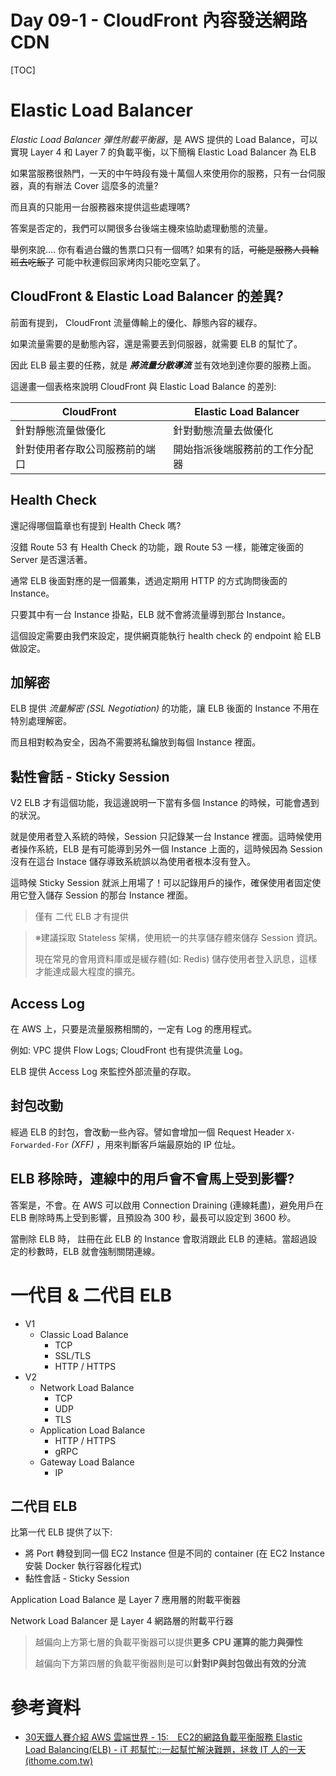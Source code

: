 # Day 09-1 - CloudFront 內容發送網路 CDN


[TOC]

# Elastic Load Balancer

*Elastic Load Balancer 彈性附載平衡器*，是 AWS 提供的 Load Balance，可以實現 Layer 4 和 Layer 7 的負載平衡，以下簡稱 Elastic Load Balancer 為 ELB



如果當服務很熱門，一天的中午時段有幾十萬個人來使用你的服務，只有一台伺服器，真的有辦法 Cover 這麼多的流量? 

而且真的只能用一台服務器來提供這些處理嗎?

答案是否定的，我們可以開很多台後端主機來協助處理動態的流量。



舉例來說.... 你有看過台鐵的售票口只有一個嗎?  如果有的話，~~可能是服務人員輪班去吃飯了~~ 可能中秋連假回家烤肉只能吃空氣了。



## CloudFront & Elastic Load Balancer 的差異?

前面有提到， CloudFront 流量傳輸上的優化、靜態內容的緩存。

如果流量需要的是動態內容，還是需要丟到伺服器，就需要 ELB 的幫忙了。

因此 ELB 最主要的任務，就是 ***將流量分散導流*** 並有效地到達你要的服務上面。



這邊畫一個表格來說明 CloudFront 與 Elastic Load Balance 的差別:

| CloudFront                     | Elastic Load Balancer          |
| ------------------------------ | ------------------------------ |
| 針對靜態流量做優化             | 針對動態流量去做優化           |
| 針對使用者存取公司服務前的端口 | 開始指派後端服務前的工作分配器 |





## Health Check

還記得哪個篇章也有提到 Health Check 嗎?

沒錯 Route 53 有 Health Check 的功能，跟 Route 53 一樣，能確定後面的 Server 是否還活著。

通常 ELB 後面對應的是一個叢集，透過定期用 HTTP 的方式詢問後面的 Instance。

只要其中有一台 Instance 掛點，ELB 就不會將流量導到那台 Instance。



這個設定需要由我們來設定，提供網頁能執行 health check 的 endpoint 給 ELB 做設定。



## 加解密

ELB 提供 *流量解密 (SSL Negotiation)* 的功能，讓 ELB 後面的 Instance 不用在特別處理解密。

而且相對較為安全，因為不需要將私鑰放到每個 Instance 裡面。



## 黏性會話 - Sticky Session

V2 ELB 才有這個功能，我這邊說明一下當有多個 Instance 的時候，可能會遇到的狀況。

就是使用者登入系統的時候，Session 只記錄某一台 Instance 裡面。這時候使用者操作系統，ELB 是有可能導到另外一個 Instance 上面的，這時候因為 Session 沒有在這台 Instace 儲存導致系統誤以為使用者根本沒有登入。

這時候 Sticky Session 就派上用場了！可以記錄用戶的操作，確保使用者固定使用它登入儲存 Session 的那台 Instance 裡面。



> 僅有 二代 ELB 才有提供

> ※建議採取 Stateless 架構，使用統一的共享儲存體來儲存 Session 資訊。
>
> 現在常見的會用資料庫或是緩存體(如: Redis) 儲存使用者登入訊息，這樣才能達成最大程度的擴充。



## Access Log

在 AWS 上，只要是流量服務相關的，一定有 Log 的應用程式。

例如: VPC 提供 Flow Logs; CloudFront 也有提供流量 Log。

ELB 提供 Access Log 來監控外部流量的存取。



## 封包改動
經過 ELB 的封包，會改動一些內容。譬如會增加一個 Request Header  `X-Forwarded-For` *(XFF)* ，用來判斷客戶端最原始的 IP 位址。




## ELB 移除時，連線中的用戶會不會馬上受到影響?
答案是，不會。在 AWS 可以啟用 Connection Draining (連線耗盡)，避免用戶在 ELB 刪除時馬上受到影響，且預設為 300 秒，最長可以設定到 3600 秒。

當刪除 ELB 時， 註冊在此 ELB 的 Instance 會取消跟此 ELB 的連結。當超過設定的秒數時，ELB 就會強制關閉連線。



# 一代目 & 二代目 ELB

- V1
  - Classic Load Balance
    - TCP
    - SSL/TLS
    - HTTP / HTTPS
- V2
  - Network Load Balance
    - TCP 
    - UDP
    - TLS
  - Application Load Balance
    - HTTP / HTTPS
    - gRPC
  - Gateway Load Balance
    - IP



## 二代目 ELB

比第一代 ELB 提供了以下:

- 將 Port 轉發到同一個 EC2 Instance 但是不同的 container (在 EC2 Instance 安裝 Docker 執行容器化程式)
- 黏性會話 - Sticky Session

Application Load Balance 是  Layer 7 應用層的附載平衡器

Network Load Balancer 是 Layer 4 網路層的附載平行器

> 越偏向上方第七層的負載平衡器可以提供**更多 CPU 運算的能力與彈性**
>
>    越偏向下方第四層的負載平衡器則是可以**針對IP與封包做出有效的分流**





# 參考資料

- [30天鐵人賽介紹 AWS 雲端世界 - 15:　EC2的網路負載平衡服務 Elastic Load Balancing(ELB) - iT 邦幫忙::一起幫忙解決難題，拯救 IT 人的一天 (ithome.com.tw)](https://ithelp.ithome.com.tw/articles/10192245)

